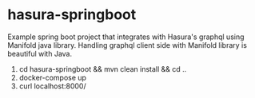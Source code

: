 # hasura-springboot
Example spring boot project that integrates with Hasura's graphql using Manifold java library. Handling graphql client side with Manifold library is beautiful with Java.

1. cd hasura-springboot && mvn clean install && cd ..
2. docker-compose up
3. curl localhost:8000/
